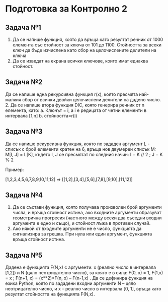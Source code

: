 # Подготовка за Контролно 2

## Задача №1
1.	Да се напише функция, която да връща като резултат речник от 1000 елемента със стойност за ключа от 101 до 1100. Стойността за всеки ключ да бъде изчислена като сбор на целочислените делители на ключа
2.	Да се изведат на екрана всички ключове, които имат еднаква стойност.


## Задача №2
Да се напише една рекурсивна функция r(x), която пресмята най-малкия сбор от всички двойки целочислени делители на дадено число.
2.	Да се напише втора функция DIC, която генерира речник от n елемента, като:
a.	Ключът = i, а i е редицата от четни елементи в интервала [1,n]
b.	стойността=r(i)


## Задача №3
Да се напише рекурсивна функция, която по зададен аргумент L - списък с брой елементи кратен на 6, връща нов двумерен списък M: M[I, J] = L[K], където I, J се пресмятат по следния начин: I = K // 2 ; J = K % 2 

Пример:


[1,2,3,4,5,6,7,8,9,10,11,12] => [[1,2],[3,4],[5,6],[7,8],[9,10],[11,12]]


## Задача №4
1)	Да се състави функция, която получава произволен брой аргументи числа, и връща стойност истина, ако входните аргументи образуват геометрична прогресия (частното между всеки два съседни входни аргумента е едно и също), и стойност лъжа в противен случай. 
2)	Ако някой от входните аргументи не е число, функцията да сигнализира за грешка. При нула или един аргумент, функцията връща стойност истина. 


## Задача №5
Дадена е функцията F(N,x) с аргументи: x (реално число в интервала [1,2]) и N (цяло неотрицателно число), за която е в сила: F(0, x) = 1, F(1,x) = x ; F(n+1, x) = (x**2)*F(n, x) – F(n-1,x) . Да се дефинира функция на езика Python, която по зададени входни аргументи N – цяло неотрицателно число, и x – реално число в интервала [0, 1], връща като резултат стойността на функцията F(N,x).
